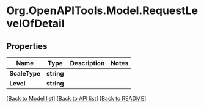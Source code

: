 
# Org.OpenAPITools.Model.RequestLevelOfDetail

## Properties

Name | Type | Description | Notes
------------ | ------------- | ------------- | -------------
**ScaleType** | **string** |  | 
**Level** | **string** |  | 

[[Back to Model list]](../README.md#documentation-for-models)
[[Back to API list]](../README.md#documentation-for-api-endpoints)
[[Back to README]](../README.md)


